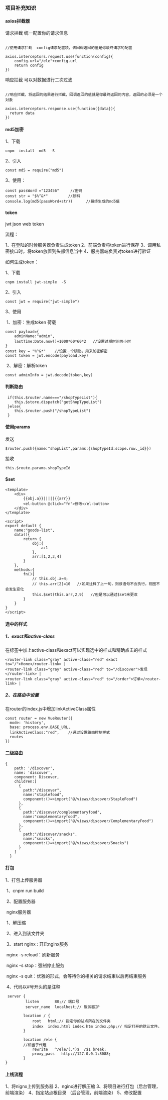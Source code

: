 ### 项目补充知识

#### axios拦截器

请求拦截
统一配置你的请求信息

```

//使用请求拦截  config请求配置项，该回调返回的值是你最终请求的配置

axios.interceptors.request.use(function(config){
	config.url="/ele"+config.url
	return config
})
```

响应拦截
可以对数据进行二次过滤

```

//响应拦截，将返回的结果进行拦截，回调返回的值就是你最终返回的内容，返回的必须是一个对象

axios.interceptors.response.use(function({data}){
  return data
})

```

#### md5加密

1、下载

```
cnpm  install  md5  -S
```

2、引入

```
const md5 = require("md5")
```

3、使用：

```
const passWord ="123456"     //密码
const str = "$%^&*"         //颜料
console.log(md5(passWord+str))      //最终生成的md5值
```

#### token

jwt    json    web   token

流程：

1、在登陆的时候服务器负责生成token 
2、前端负责将token进行保存
3、调用私密接口时，将token放置到头部信息当中
4、服务器端负责对token进行验证

如何生成token：

1、下载

```
cnpm install jwt-simple  -S
```

2、引入

```
const jwt = require("jwt-simple")
```

3、使用

​		1、加密：生成token   荷载

```
const payload={
	adminName:"admin",
	lastTime:Date.now()+1000*60*60*2   //设置过期时间两小时
}
const key = "%^&*"    //设置一个钥匙，用来加密解密
const token = jwt.encode(payload,key)
```

​		2、解密：解析token

```
const adminInfo = jwt.decode(token,key)
```

#### 判断路由

```
 if(this.$router.name==="/shopTypeList"){
 	this.$store.dispatch("getShopTypeList")
 }else{
 	this.$router.push("/shopTypeList")
 }
```

#### 使用params

发送

```
$router.push({name:"shopList",params:{shopTypeId:scope.row._id}})
```

接收

```
this.$route.params.shopTypeId
```

#### $set

```
<template>
    <div>
        {{obj.a}}|||||{{arr}}
        <el-button @click="fn">修改</el-button>
    </div>
</template>

<script>
export default {
    name:"goods-list",
    data(){
        return {
            obj:{
                a:1
            },
            arr:[1,2,3,4]
        }
    },
    methods:{
        fn(){
            // this.obj.a=4;
            // this.arr[2]=10   //如果注释了上一句，则该语句不会执行，视图不会发生变化
            this.$set(this.arr,2,9)   //但是可以通过$set来更改
        }
    }
}
</script>
```

#### 选中的样式

##### 1、exact和active-class

在标签中加上active-class和exact可以实现选中的样式和精确点击的样式

```
<router-link class="gray" active-class="red" exact to="/">Home</router-link> |
<router-link class="gray" active-class="red" to="/discover">发现</router-link> |
<router-link class="gray" active-class="red" to="/order">订单</router-link> |
```

##### 2、在路由中设置

在router的index.js中增加linkActiveClass属性

```
const router = new VueRouter({
  mode: 'history',
  base: process.env.BASE_URL,
  linkActiveClass:"red",    //通过设置路由控制样式
  routes
})
```



#### 二级路由

```
{
    path: '/discover',
    name: 'discover',
    component: Discover,
    children:[
      {
        path:"/discover",
        name:"staplefood",
        component:()=>import("@/views/discover/StapleFood")
      },
      {
        path:"/discover/complementaryfood",
        name:"complementaryfood",
        component:()=>import("@/views/discover/ComplementaryFood")
      },
      {
        path:"/discover/snacks",
        name:"snacks",
        component:()=>import("@/views/discover/Snacks")
      }
    ]
  }
```

#### 打包

1、打包上传服务器

​		1、cnpm  run  build

​		2、配置服务器

​					nginx服务器

​								1、解压缩

​								2、进入到该文件夹

​								3、start  nginx  :   开启nginx服务

​									nginx   -s  reload：刷新服务

​									nginx   -s  stop：强制停止服务

​									nginx   -s  quit：优雅的形式，会等待你的相关的请求结束以后再结束服务

​								4、代码以#号开头的是注释



     server {
             listen       80;// 端口号
             server_name  localhost;// 服务器IP
    
            location / {
                root   html;// 指定你的站点所在的文件夹
                index  index.html index.htm index.php;// 指定打开的默认文件。
            }
    
            location /ele {
            //相当于代理
                rewrite   ^/ele/(.*)$  /$1 break;
                proxy_pass   http://127.0.0.1:8088;
            }
    }
#### 上线流程

1、将nignx上传到服务器
2、nginx进行解压缩
3、将项目进行打包（后台管理，前端渲染）
4、指定站点根目录 （后台管理，前端渲染）
5、修改配置